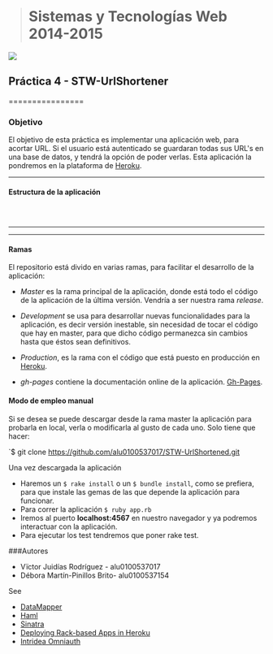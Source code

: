 > # Sistemas y Tecnologías Web 2014-2015

![](http://messenger.com.es/wp-content/uploads/2011/05/google_.jpg)
## Práctica 4 - STW-UrlShortener
================

### Objetivo

El objetivo de esta práctica es implementar una aplicación web, para acortar URL. Si el usuario está autenticado se guardaran todas sus URL's en una base de datos, y tendrá la opción de poder verlas. Esta aplicación la pondremos en la plataforma de [Heroku](https://www.heroku.com/).

- - - - - - -
#### Estructura de la aplicación
```



```

- - -
- - -
#### Ramas

El repositorio está divido en varias ramas, para facilitar el desarrollo de la aplicación:

- *Master* es la rama principal de la aplicación, donde está todo el código de la aplicación de la última versión. Vendría a ser nuestra rama *release*.

- *Development* se usa para desarrollar nuevas funcionalidades para la aplicación, es decir versión inestable, sin necesidad de tocar el código que hay en master, para que dicho código permanezca sin cambios hasta que éstos sean definitivos.

- *Production*, es la rama con el código que está puesto en producción en [Heroku](http://stark-tundra-2594.herokuapp.com/).

- *gh-pages* contiene la documentación online de la aplicación. [Gh-Pages](http://alu0100537017.github.io/STW_Practica2_TestingSinatra/).

#### Modo de empleo **manual**

Si se desea se puede descargar desde la rama master la aplicación para probarla en local, verla o modificarla al gusto de cada uno. Solo tiene que hacer:

`$ git clone https://github.com/alu0100537017/STW-UrlShortened.git

Una vez descargada la aplicación

- Haremos un `$ rake install` o un  `$ bundle install`, como se prefiera, para que instale las gemas de las que depende la aplicación para funcionar.
- Para correr la aplicación `$ ruby app.rb`
- Iremos al puerto **localhost:4567** en nuestro navegador y ya podremos interactuar con la aplicación.
- Para ejecutar los test tendremos que poner rake test.

###Autores

- Vïctor Juidías Rodríguez - alu0100537017
- Débora Martín-Pinillos Brito- alu0100537154

See

* [DataMapper](http://datamapper.org/getting-started.html)
* [Haml](http://haml.info/)
* [Sinatra](http://www.sinatrarb.com/)
* [Deploying Rack-based Apps in Heroku](https://devcenter.heroku.com/articles/rack)
* [Intridea Omniauth](https://github.com/intridea/omniauth)

